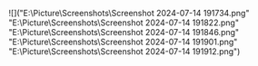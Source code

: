 ![]("E:\Picture\Screenshots\Screenshot 2024-07-14 191734.png"
"E:\Picture\Screenshots\Screenshot 2024-07-14 191822.png"
"E:\Picture\Screenshots\Screenshot 2024-07-14 191846.png"
"E:\Picture\Screenshots\Screenshot 2024-07-14 191901.png"
"E:\Picture\Screenshots\Screenshot 2024-07-14 191912.png")